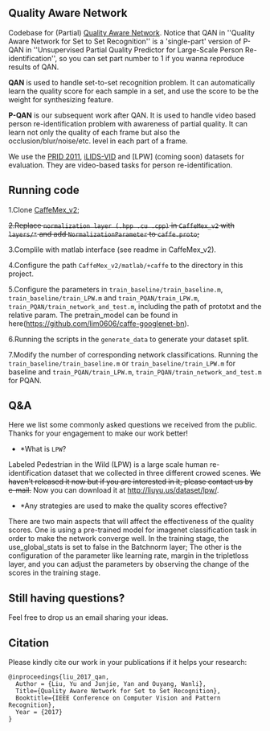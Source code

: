 ## Quality Aware Network

Codebase for (Partial) [Quality Aware Network](https://arxiv.org/abs/1704.03373). Notice that QAN in ''Quality Aware Network for Set to Set Recognition'' is a 'single-part' version of P-QAN in ''Unsupervised Partial Quality Predictor for Large-Scale Person Re-identification'', so you can set part number to 1 if you wanna reproduce results of QAN.

**QAN** is used to handle set-to-set recognition problem. It can automatically learn the quality score for each sample in a set, and use the score to be the weight for synthesizing feature.

**P-QAN** is our subsequent work after QAN. It is used to handle video based person re-identification problem with awareness of partial quality. It can learn not only the quality of each frame but also the occlusion/blur/noise/etc. level in each part of a frame.

We use the [PRID 2011](https://lrs.icg.tugraz.at/datasets/prid/), [iLIDS-VID](www.eecs.qmul.ac.uk/.../downloads_qmul_iLIDS-VID_ReID_dataset.html) and [LPW] (coming soon) datasets for evaluation. They are video-based tasks for person re-identification.

## Running code

1.Clone [CaffeMex\_v2](https://github.com/sciencefans/CaffeMex_v2);

~~2.Replace `normalization layer (.hpp .cu .cpp)` in `CaffeMex_v2` with `layers/*` and add `NormalizationParameter` to `caffe.proto`;~~

3.Complile  with matlab interface (see readme in CaffeMex\_v2).

4.Configure the path `CaffeMex_v2/matlab/+caffe` to the directory in this project.

5.Configure the parameters in `train_baseline/train_baseline.m`, `train_baseline/train_LPW.m` and `train_PQAN/train_LPW.m`, `train_PQAN/train_network_and_test.m`, including the path of prototxt and the relative param. The pretrain_model can be found in here(https://github.com/lim0606/caffe-googlenet-bn).

6.Running the scripts in the `generate_data` to generate your dataset split.

7.Modify the number of corresponding network classifications.
Running the `train_baseline/train_baseline.m` or `train_baseline/train_LPW.m` for baseline and `train_PQAN/train_LPW.m`, `train_PQAN/train_network_and_test.m` for PQAN.

## Q&A

Here we list some commonly asked questions we received from the public. Thanks for your engagement to make our work better!

- *What is `LPW`?

 Labeled Pedestrian in the Wild (LPW) is a large scale human re-identification dataset that we collected in three different crowed scenes. ~~We haven't released it now but if you are interested in it, please contact us by e-mail.~~ Now you can download it at http://liuyu.us/dataset/lpw/.

- *Any strategies are used to make the quality scores effective?

 There are two main aspects that will affect the effectiveness of the quality scores. One is using a pre-trained model for imagenet classification task in order to make the network converge well. In the training stage, the use_global_stats is set to false in the Batchnorm layer; The other is the configuration of the parameter like learning rate, margin in the tripletloss layer, and you can adjust the parameters by observing the change of the scores in the training stage.

## Still having questions?
Feel free to drop us an email sharing your ideas.


## Citation
Please kindly cite our work in your publications if it helps your research:

    @inproceedings{liu_2017_qan,
      Author = {Liu, Yu and Junjie, Yan and Ouyang, Wanli},
      Title={Quality Aware Network for Set to Set Recognition},
	  Booktitle={IEEE Conference on Computer Vision and Pattern Recognition},
	  Year = {2017}
    }
